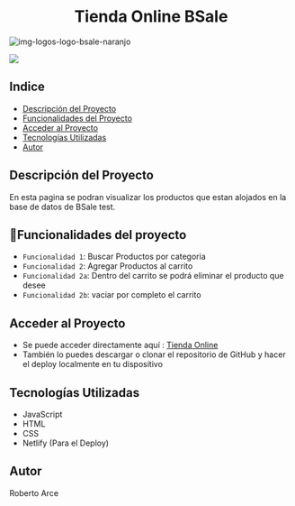 <div aling = "center">
  <h1 align="center"> Tienda Online BSale </h1>

![img-logos-logo-bsale-naranjo](https://user-images.githubusercontent.com/68397253/201163745-10c4de96-8b97-40fc-85a4-09182631a2c1.png)
</div>
   <p align="left">
   <img src="https://img.shields.io/badge/STATUS-EN%20DESAROLLO-green">
   </p>



## Indice
* [Descripción del Proyecto](#Descripción-del-Proyecto)
* [Funcionalidades del Proyecto](#Funcionalidades-del-Proyecto)
* [Acceder al Proyecto](#Acceder-al-Proyecto)
* [Tecnologías Utilizadas](#Tecnologías-Utilizadas)
* [Autor](#Autor)

## Descripción del Proyecto
En esta pagina se podran visualizar los productos que estan alojados en la base de datos de BSale test.


## :hammer:Funcionalidades del proyecto

- `Funcionalidad 1`: Buscar Productos por categoria
- `Funcionalidad 2`: Agregar Productos al carrito
- `Funcionalidad 2a`: Dentro del carrito se podrá eliminar el producto que desee
- `Funcionalidad 2b`: vaciar por completo el carrito
 
## Acceder al Proyecto
- Se puede acceder directamente aquí : <a href="https://bsaletest-roberto-arce.netlify.app/">Tienda Online</a>
- También lo puedes descargar o clonar el repositorio de GitHub y hacer el deploy localmente en tu dispositivo

## Tecnologías Utilizadas
- JavaScript
- HTML
- CSS
- Netlify (Para el Deploy)

## Autor
Roberto Arce 
